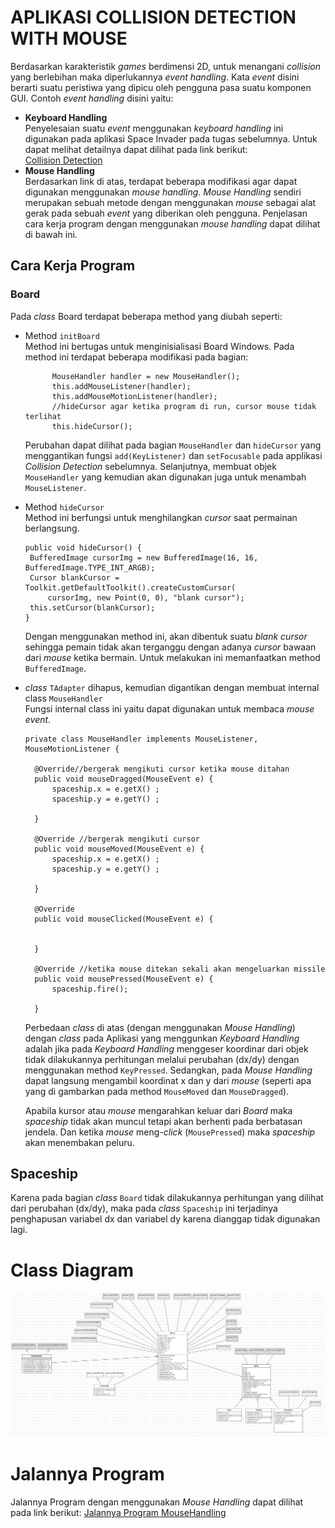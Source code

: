 # APLIKASI COLLISION DETECTION WITH MOUSE
Berdasarkan karakteristik *games* berdimensi 2D, untuk menangani *collision* yang berlebihan maka 
diperlukannya *event handling*. Kata *event* disini berarti suatu peristiwa yang 
dipicu oleh pengguna pasa suatu komponen GUI. Contoh *event handling* disini yaitu: 
- **Keyboard Handling**<br>
   Penyelesaian suatu *event* menggunakan *keyboard handling* ini digunakan pada aplikasi Space 
   Invader pada tugas sebelumnya. Untuk dapat melihat detailnya dapat dilihat pada link berikut: <br> 
   [Collision Detection](https://github.com/erzajanitra/CollisionDetection)
- **Mouse Handling**<br> 
   Berdasarkan link di atas, terdapat beberapa modifikasi agar dapat digunakan menggunakan *mouse handling*. 
   *Mouse Handling* sendiri merupakan sebuah metode dengan menggunakan *mouse* sebagai alat gerak pada 
   sebuah *event* yang diberikan oleh pengguna. Penjelasan cara kerja program dengan menggunakan *mouse
   handling* dapat dilihat di bawah ini. 

## Cara Kerja Program
### Board 
Pada *class* Board terdapat beberapa method yang diubah seperti: <br>
* Method ``initBoard``<br>
  Method ini bertugas untuk menginisialisasi Board Windows. Pada method ini terdapat beberapa modifikasi pada bagian: 
  ```mouse handler
        MouseHandler handler = new MouseHandler();
		this.addMouseListener(handler);
		this.addMouseMotionListener(handler);
		//hideCursor agar ketika program di run, cursor mouse tidak terlihat
		this.hideCursor();
  ```
  Perubahan dapat dilihat pada bagian `MouseHandler` dan `hideCursor` yang menggantikan fungsi    `add(KeyListener)` dan `setFocusable` pada applikasi *Collision Detection* sebelumnya. Selanjutnya, membuat objek `MouseHandler` yang kemudian akan digunakan juga untuk menambah `MouseListener`.

* Method ``hideCursor``<br> 
  Method ini berfungsi untuk menghilangkan *cursor* saat permainan berlangsung. <br> 
   ```hide
  public void hideCursor() {
	BufferedImage cursorImg = new BufferedImage(16, 16, BufferedImage.TYPE_INT_ARGB);
	Cursor blankCursor = Toolkit.getDefaultToolkit().createCustomCursor(
		cursorImg, new Point(0, 0), "blank cursor");
	this.setCursor(blankCursor);
  }
  ```
  Dengan menggunakan method ini, akan dibentuk suatu *blank cursor* sehingga pemain tidak akan terganggu dengan adanya *cursor* bawaan dari *mouse* ketika bermain. Untuk melakukan ini memanfaatkan method ``BufferedImage``. 
  
* *class* ``TAdapter`` dihapus, kemudian digantikan dengan membuat internal class ``MouseHandler``<br>
  Fungsi internal class ini yaitu dapat digunakan untuk membaca *mouse event*.
  ```internal class MouseHandler
  private class MouseHandler implements MouseListener, MouseMotionListener {

	@Override//bergerak mengikuti cursor ketika mouse ditahan
	public void mouseDragged(MouseEvent e) {
		spaceship.x = e.getX() ;
		spaceship.y = e.getY() ;
		
	}

	@Override //bergerak mengikuti cursor
	public void mouseMoved(MouseEvent e) {
		spaceship.x = e.getX() ;
		spaceship.y = e.getY() ;
		
	}

	@Override
	public void mouseClicked(MouseEvent e) {
		
		
	}
	
	@Override //ketika mouse ditekan sekali akan mengeluarkan missile
	public void mousePressed(MouseEvent e) {
		spaceship.fire();
		
	}
  ```
  Perbedaan *class* di atas (dengan menggunakan *Mouse Handling*) dengan *class* pada Aplikasi yang menggunkan *Keyboard Handling* adalah jika pada *Keyboard Handling* menggeser koordinar dari objek tidak dilakukannya perhitungan melalui perubahan (dx/dy) dengan menggunakan method ``KeyPressed``. Sedangkan, pada *Mouse Handling* dapat langsung mengambil koordinat x dan y dari *mouse* (seperti apa yang di gambarkan pada method ``MouseMoved`` dan ``MouseDragged``).<br>
  
  Apabila kursor atau *mouse* mengarahkan keluar dari *Board* maka *spaceship* tidak akan muncul tetapi akan berhenti pada berbatasan jendela. Dan ketika *mouse* meng-*click* (``MousePressed``) maka *spaceship* akan menembakan peluru. <br>

## Spaceship
Karena pada bagian *class* `Board` tidak dilakukannya perhitungan yang dilihat dari perubahan (dx/dy), maka pada *class* `Spaceship` ini terjadinya penghapusan variabel dx dan variabel dy karena dianggap tidak digunakan lagi. <br> 

# Class Diagram 
![classdiagram](https://github.com/erzajanitra/Collision-Detection-with-Mouse/blob/master/gambar/collision%20detection%20mouse.jpg)

# Jalannya Program 
Jalannya Program dengan menggunakan *Mouse Handling* dapat dilihat pada link berikut: 
[Jalannya Program MouseHandling](https://youtu.be/z2Ek4W9zPAU)
